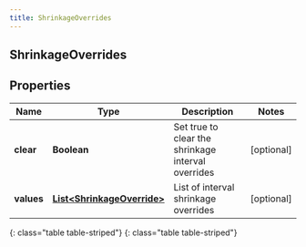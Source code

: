 ```yaml
---
title: ShrinkageOverrides
---
```

## ShrinkageOverrides


## Properties

| Name | Type | Description | Notes |
| ------------ | ------------- | ------------- | ------------- |
| **clear** | **Boolean** | Set true to clear the shrinkage interval overrides |  [optional] |
| **values** | [**List&lt;ShrinkageOverride&gt;**](ShrinkageOverride.html) | List of interval shrinkage overrides |  [optional] |
{: class="table table-striped"}
{: class="table table-striped"}


